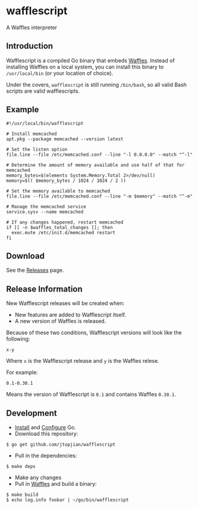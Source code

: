 # wafflescript

A Waffles interpreter

## Introduction

Wafflescript is a compiled Go binary that embeds [Waffles](https://github.com/wffls/waffles). Instead of installing Waffles on a local system, you can install this binary to `/usr/local/bin` (or your location of choice).

Under the covers, `wafflescript` is still running `/bin/bash`, so all valid Bash scripts are valid wafflescripts.

## Example

```shell
#!/usr/local/bin/wafflescript

# Install memcached
apt.pkg --package memcached --version latest

# Set the listen option
file.line --file /etc/memcached.conf --line "-l 0.0.0.0" --match "^-l"

# Determine the amount of memory available and use half of that for memcached
memory_bytes=$(elements System.Memory.Total 2>/dev/null)
memory=$(( $memory_bytes / 1024 / 1024 / 2 ))

# Set the memory available to memcached
file.line --file /etc/memcached.conf --line "-m $memory" --match "^-m"

# Manage the memcached service
service.sysv --name memcached

# If any changes happened, restart memcached
if [[ -n $waffles_total_changes ]]; then
  exec.mute /etc/init.d/memcached restart
fi
```

## Download

See the [Releases](https://github.com/wffls/wafflescript/releases) page.

## Release Information

New Wafflescript releases will be created when:

* New features are added to Wafflescript itself.
* A new version of Waffles is released.

Because of these two conditions, Wafflescript versions will look like the following:

```
x-y
```

Where `x` is the Wafflescript release and `y` is the Waffles relese.

For example:

```
0.1-0.30.1
```

Means the version of Wafflescript is `0.1` and contains Waffles `0.30.1`.

## Development

* [Install](https://github.com/travis-ci/gimme) and [Configure](https://golang.org/doc/code.html) Go.
* Download this repository:

```shell
$ go get github.com/jtopjian/wafflescript
```

* Pull in the dependencies:

```shell
$ make deps
```

* Make any changes
* Pull in [Waffles](https://github.com/wffls/waffles) and build a binary:

```shell
$ make build
$ echo log.info foobar | ~/go/bin/wafflescript
```
